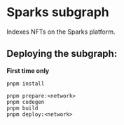 # Sparks subgraph

Indexes NFTs on the Sparks platform.

## Deploying the subgraph:

**First time only**
```ssh
pnpm install
```

```ssh
pnpm prepare:<network>
pnpm codegen
pnpm build
pnpm deploy:<network>
```
